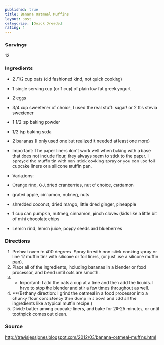 ```yaml
---
published: true
title: Banana Oatmeal Muffins
layout: post
categories: [Quick Breads]
rating: 4
---
```

### Servings
12

### Ingredients
- 2 /1/2 cup oats (old fashioned kind, not quick cooking)
- 1 single serving cup (or 1 cup) of plain low fat greek yogurt
- 2 eggs
- 3/4 cup sweetener of choice, I used the real stuff: sugar! or 2 tbs stevia sweetener
- 1 1/2 tsp baking powder
- 1/2 tsp baking soda
- 2 bananas (I only used one but realized it needed at least one more)

- Important: The paper liners don't work well when baking with a base that does not include flour, they always seem to stick to the paper. I sprayed the muffin tin with non-stick cooking spray or you can use foil cupcake liners or a silicone muffin pan.

- Variations:
-   Orange rind, OJ, dried cranberries, nut of choice, cardamon
-   grated apple, cinnamon, nutmeg, nuts
-   shredded coconut, dried mango, little dried ginger, pineapple
-   1 cup can pumpkin, nutmeg, cinnamon, pinch cloves (kids like a little bit of mini chocolate chips
-   Lemon rind, lemon juice, poppy seeds and blueberries

### Directions
1. Preheat oven to 400 degrees. Spray tin with non-stick cooking spray or line 12 muffin tins with silicone or foil liners, (or just use a silicone muffin pan).
2. Place all of the ingredients, including bananas in a blender or food processor, and blend until oats are smooth.
3. * Important: I add the oats a cup at a time and then add the liquids. I have to stop the blender and stir a few times throughout as well.
4. **(Bethany direction:  I grind the oatmeal in a food processor into a chunky flour consistency then dump in a bowl and add all the ingredients like a typical muffin recipe.)
5. Divide batter among cupcake liners, and bake for 20-25 minutes, or until toothpick comes out clean.

### Source
<a href="http://travisjessjones.blogspot.com/2012/03/banana-oatmeal-muffins.html" target="new">http://travisjessjones.blogspot.com/2012/03/banana-oatmeal-muffins.html</a>
